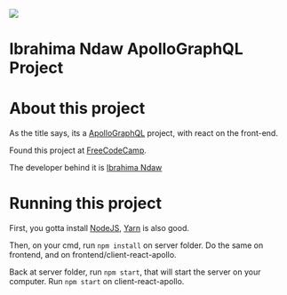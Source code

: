 <img src="img/interface.png" align="center"></img>

<h1>Ibrahima Ndaw ApolloGraphQL Project</h1>

# About this project 
As the title says, its a <a href="https://www.apollographql.com/">ApolloGraphQL</a> project, with react on the front-end.

Found this project at <a href="https://www.freecodecamp.org/">FreeCodeCamp</a>.

The developer behind it is <a href="https://github.com/ibrahima92">Ibrahima Ndaw</a>

# Running this project

First, you gotta install <a href="https://nodejs.org/en/">NodeJS</a>, <a href="https://yarnpkg.com/">Yarn</a> is also good.

Then, on your cmd, run ``npm install`` on server folder.
Do the same on frontend, and on frontend/client-react-apollo.

Back at server folder, run ``npm start``, that will start the server on your computer.
Run ``npm start`` on client-react-apollo. 
